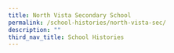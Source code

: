 ```yaml
---
title: North Vista Secondary School
permalink: /school-histories/north-vista-sec/
description: ""
third_nav_title: School Histories
---
```

